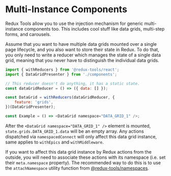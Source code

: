 # Multi-Instance Components

Redux Tools allow you to use the injection mechanism for generic multi-instance components too. This includes cool stuff like data grids, multi-step forms, and carousels.

Assume that you want to have multiple data grids mounted over a single page lifecycle, and you also want to store their state in Redux. To do that, you only need to write a reducer which manages the state of a single data grid, meaning that you never have to distinguish the individual data grids.

```js
import { withReducers } from '@redux-tools/react';
import { DataGridPresenter } from './components';

// This reducer doesn't do anything, it has a static state.
const dataGridReducer = () => ({ data: [] });

const DataGrid = withReducers(dataGridReducer, {
	feature: 'grids',
})(DataGridPresenter);

const Example = () => <DataGrid namespace="DATA_GRID_1" />;
```

After the `<DataGrid namespace="DATA_GRID_1" />` element is mounted, `state.grids.DATA_GRID_1.data` will be an empty array. Any actions dispatched via `namespacedConnect` will only affect this data grid instance, same applies to `withEpics` and `withMiddleware`.

If you want to affect this data grid instance by Redux actions from the outside, you will need to associate these actions with its namespace (i.e. set their `meta.namespace` property). The recommended way to do this is to use the `attachNamespace` utility function from [@redux-tools/namespaces](/packages/namespaces?id=attachNamespace).
